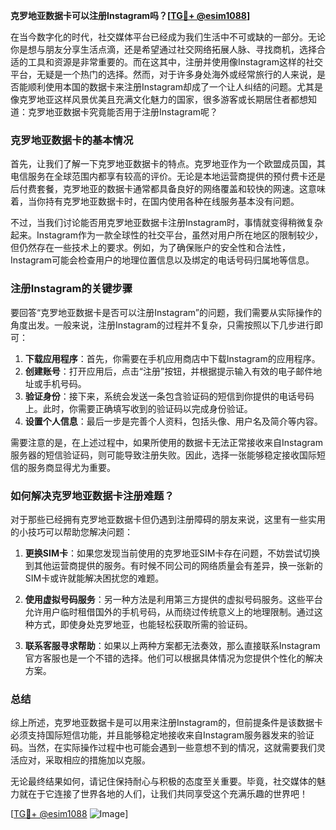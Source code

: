 **克罗地亚数据卡可以注册Instagram吗？[[TG💪+ @esim1088](https://t.me/s/esim1088)]**

在当今数字化的时代，社交媒体平台已经成为我们生活中不可或缺的一部分。无论你是想与朋友分享生活点滴，还是希望通过社交网络拓展人脉、寻找商机，选择合适的工具和资源是非常重要的。而在这其中，注册并使用像Instagram这样的社交平台，无疑是一个热门的选择。然而，对于许多身处海外或经常旅行的人来说，是否能顺利使用本国的数据卡来注册Instagram却成了一个让人纠结的问题。尤其是像克罗地亚这样风景优美且充满文化魅力的国家，很多游客或长期居住者都想知道：克罗地亚数据卡究竟能否用于注册Instagram呢？

### 克罗地亚数据卡的基本情况

首先，让我们了解一下克罗地亚数据卡的特点。克罗地亚作为一个欧盟成员国，其电信服务在全球范围内都享有较高的评价。无论是本地运营商提供的预付费卡还是后付费套餐，克罗地亚的数据卡通常都具备良好的网络覆盖和较快的网速。这意味着，当你持有克罗地亚数据卡时，在国内使用各种在线服务基本没有问题。

不过，当我们讨论能否用克罗地亚数据卡注册Instagram时，事情就变得稍微复杂起来。Instagram作为一款全球性的社交平台，虽然对用户所在地区的限制较少，但仍然存在一些技术上的要求。例如，为了确保账户的安全性和合法性，Instagram可能会检查用户的地理位置信息以及绑定的电话号码归属地等信息。

### 注册Instagram的关键步骤

要回答“克罗地亚数据卡是否可以注册Instagram”的问题，我们需要从实际操作的角度出发。一般来说，注册Instagram的过程并不复杂，只需按照以下几步进行即可：

1. **下载应用程序**：首先，你需要在手机应用商店中下载Instagram的应用程序。
2. **创建账号**：打开应用后，点击“注册”按钮，并根据提示输入有效的电子邮件地址或手机号码。
3. **验证身份**：接下来，系统会发送一条包含验证码的短信到你提供的电话号码上。此时，你需要正确填写收到的验证码以完成身份验证。
4. **设置个人信息**：最后一步是完善个人资料，包括头像、用户名及简介等内容。

需要注意的是，在上述过程中，如果所使用的数据卡无法正常接收来自Instagram服务器的短信验证码，则可能导致注册失败。因此，选择一张能够稳定接收国际短信的服务商显得尤为重要。

### 如何解决克罗地亚数据卡注册难题？

对于那些已经拥有克罗地亚数据卡但仍遇到注册障碍的朋友来说，这里有一些实用的小技巧可以帮助您解决问题：

1. **更换SIM卡**：如果您发现当前使用的克罗地亚SIM卡存在问题，不妨尝试切换到其他运营商提供的服务。有时候不同公司的网络质量会有差异，换一张新的SIM卡或许就能解决困扰您的难题。
   
2. **使用虚拟号码服务**：另一种方法是利用第三方提供的虚拟号码服务。这些平台允许用户临时租借国外的手机号码，从而绕过传统意义上的地理限制。通过这种方式，即使身处克罗地亚，也能轻松获取所需的验证码。

3. **联系客服寻求帮助**：如果以上两种方案都无法奏效，那么直接联系Instagram官方客服也是一个不错的选择。他们可以根据具体情况为您提供个性化的解决方案。

### 总结

综上所述，克罗地亚数据卡是可以用来注册Instagram的，但前提条件是该数据卡必须支持国际短信功能，并且能够稳定地接收来自Instagram服务器发来的验证码。当然，在实际操作过程中也可能会遇到一些意想不到的情况，这就需要我们灵活应对，采取相应的措施加以克服。

无论最终结果如何，请记住保持耐心与积极的态度至关重要。毕竟，社交媒体的魅力就在于它连接了世界各地的人们，让我们共同享受这个充满乐趣的世界吧！

[[TG💪+ @esim1088](https://t.me/s/esim1088) ![Image](https://i.postimg.cc/4NQfJmqS/Snipaste-2025-05-13-00-14-12.png)]